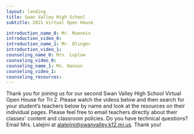 ```yaml
---
layout: landing
title: Swan Valley High School
subtitle: 2021 Virtual Open House

introduction_name_0: Mr. Muennix
introduction_video_0:
introduction_name_1: Mr. Olinger
introduction_video_1:
counseling_name_0: Mrs. Luplow
counseling_video_0:
counseling_name_1: Ms. Hanson
counseling_video_1:
counseling_resources:
---
```


Thank you for joining us for our second Swan Valley High School Virtual Open House for Tri 2. Please watch the videos below and then search for your student’s teachers below by name and look at the resources on their individual pages. Please feel free to email teachers directly about their classes' content and classroom policies. Do you have technical questions? Email Mrs. Lalejini at alalejini@swanvalley.k12.mi.us. Thank you!
